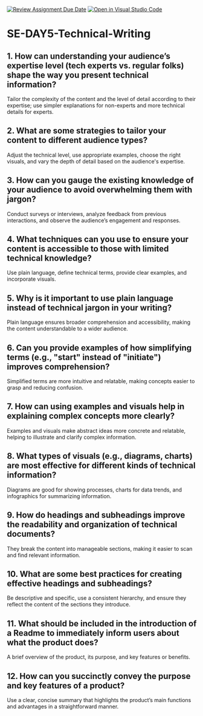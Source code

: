 [![Review Assignment Due Date](https://classroom.github.com/assets/deadline-readme-button-22041afd0340ce965d47ae6ef1cefeee28c7c493a6346c4f15d667ab976d596c.svg)](https://classroom.github.com/a/zsAR-pyY)
[![Open in Visual Studio Code](https://classroom.github.com/assets/open-in-vscode-2e0aaae1b6195c2367325f4f02e2d04e9abb55f0b24a779b69b11b9e10269abc.svg)](https://classroom.github.com/online_ide?assignment_repo_id=15641031&assignment_repo_type=AssignmentRepo)
# SE-DAY5-Technical-Writing
## 1. How can understanding your audience’s expertise level (tech experts vs. regular folks) shape the way you present technical information?
Tailor the complexity of the content and the level of detail according to their expertise; use simpler explanations for non-experts and more technical details for experts.

## 2. What are some strategies to tailor your content to different audience types?
Adjust the technical level, use appropriate examples, choose the right visuals, and vary the depth of detail based on the audience's expertise.

## 3. How can you gauge the existing knowledge of your audience to avoid overwhelming them with jargon?
Conduct surveys or interviews, analyze feedback from previous interactions, and observe the audience’s engagement and responses.

## 4. What techniques can you use to ensure your content is accessible to those with limited technical knowledge?
Use plain language, define technical terms, provide clear examples, and incorporate visuals.

## 5. Why is it important to use plain language instead of technical jargon in your writing?
 Plain language ensures broader comprehension and accessibility, making the content understandable to a wider audience.

## 6. Can you provide examples of how simplifying terms (e.g., "start" instead of "initiate") improves comprehension?
Simplified terms are more intuitive and relatable, making concepts easier to grasp and reducing confusion.

## 7. How can using examples and visuals help in explaining complex concepts more clearly?
Examples and visuals make abstract ideas more concrete and relatable, helping to illustrate and clarify complex information.

## 8. What types of visuals (e.g., diagrams, charts) are most effective for different kinds of technical information?
Diagrams are good for showing processes, charts for data trends, and infographics for summarizing information.

## 9. How do headings and subheadings improve the readability and organization of technical documents?
They break the content into manageable sections, making it easier to scan and find relevant information.

## 10. What are some best practices for creating effective headings and subheadings?
 Be descriptive and specific, use a consistent hierarchy, and ensure they reflect the content of the sections they introduce.
 
## 11. What should be included in the introduction of a Readme to immediately inform users about what the product does?
A brief overview of the product, its purpose, and key features or benefits.

## 12. How can you succinctly convey the purpose and key features of a product?
Use a clear, concise summary that highlights the product’s main functions and advantages in a straightforward manner.
